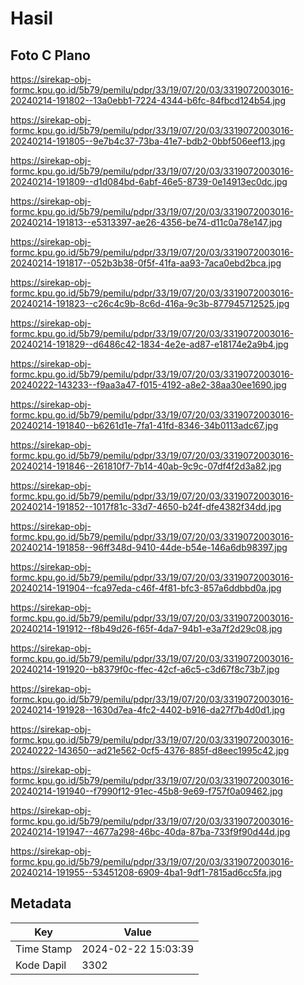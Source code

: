 # Hasil

## Foto C Plano

https://sirekap-obj-formc.kpu.go.id/5b79/pemilu/pdpr/33/19/07/20/03/3319072003016-20240214-191802--13a0ebb1-7224-4344-b6fc-84fbcd124b54.jpg

https://sirekap-obj-formc.kpu.go.id/5b79/pemilu/pdpr/33/19/07/20/03/3319072003016-20240214-191805--9e7b4c37-73ba-41e7-bdb2-0bbf506eef13.jpg

https://sirekap-obj-formc.kpu.go.id/5b79/pemilu/pdpr/33/19/07/20/03/3319072003016-20240214-191809--d1d084bd-6abf-46e5-8739-0e14913ec0dc.jpg

https://sirekap-obj-formc.kpu.go.id/5b79/pemilu/pdpr/33/19/07/20/03/3319072003016-20240214-191813--e5313397-ae26-4356-be74-d11c0a78e147.jpg

https://sirekap-obj-formc.kpu.go.id/5b79/pemilu/pdpr/33/19/07/20/03/3319072003016-20240214-191817--052b3b38-0f5f-41fa-aa93-7aca0ebd2bca.jpg

https://sirekap-obj-formc.kpu.go.id/5b79/pemilu/pdpr/33/19/07/20/03/3319072003016-20240214-191823--c26c4c9b-8c6d-416a-9c3b-877945712525.jpg

https://sirekap-obj-formc.kpu.go.id/5b79/pemilu/pdpr/33/19/07/20/03/3319072003016-20240214-191829--d6486c42-1834-4e2e-ad87-e18174e2a9b4.jpg

https://sirekap-obj-formc.kpu.go.id/5b79/pemilu/pdpr/33/19/07/20/03/3319072003016-20240222-143233--f9aa3a47-f015-4192-a8e2-38aa30ee1690.jpg

https://sirekap-obj-formc.kpu.go.id/5b79/pemilu/pdpr/33/19/07/20/03/3319072003016-20240214-191840--b6261d1e-7fa1-41fd-8346-34b0113adc67.jpg

https://sirekap-obj-formc.kpu.go.id/5b79/pemilu/pdpr/33/19/07/20/03/3319072003016-20240214-191846--261810f7-7b14-40ab-9c9c-07df4f2d3a82.jpg

https://sirekap-obj-formc.kpu.go.id/5b79/pemilu/pdpr/33/19/07/20/03/3319072003016-20240214-191852--1017f81c-33d7-4650-b24f-dfe4382f34dd.jpg

https://sirekap-obj-formc.kpu.go.id/5b79/pemilu/pdpr/33/19/07/20/03/3319072003016-20240214-191858--96ff348d-9410-44de-b54e-146a6db98397.jpg

https://sirekap-obj-formc.kpu.go.id/5b79/pemilu/pdpr/33/19/07/20/03/3319072003016-20240214-191904--fca97eda-c46f-4f81-bfc3-857a6ddbbd0a.jpg

https://sirekap-obj-formc.kpu.go.id/5b79/pemilu/pdpr/33/19/07/20/03/3319072003016-20240214-191912--f8b49d26-f65f-4da7-94b1-e3a7f2d29c08.jpg

https://sirekap-obj-formc.kpu.go.id/5b79/pemilu/pdpr/33/19/07/20/03/3319072003016-20240214-191920--b8379f0c-ffec-42cf-a6c5-c3d67f8c73b7.jpg

https://sirekap-obj-formc.kpu.go.id/5b79/pemilu/pdpr/33/19/07/20/03/3319072003016-20240214-191928--1630d7ea-4fc2-4402-b916-da27f7b4d0d1.jpg

https://sirekap-obj-formc.kpu.go.id/5b79/pemilu/pdpr/33/19/07/20/03/3319072003016-20240222-143650--ad21e562-0cf5-4376-885f-d8eec1995c42.jpg

https://sirekap-obj-formc.kpu.go.id/5b79/pemilu/pdpr/33/19/07/20/03/3319072003016-20240214-191940--f7990f12-91ec-45b8-9e69-f757f0a09462.jpg

https://sirekap-obj-formc.kpu.go.id/5b79/pemilu/pdpr/33/19/07/20/03/3319072003016-20240214-191947--4677a298-46bc-40da-87ba-733f9f90d44d.jpg

https://sirekap-obj-formc.kpu.go.id/5b79/pemilu/pdpr/33/19/07/20/03/3319072003016-20240214-191955--53451208-6909-4ba1-9df1-7815ad6cc5fa.jpg


## Metadata

| Key        | Value               |
| ---------- | ------------------- |
| Time Stamp | 2024-02-22 15:03:39 |
| Kode Dapil | 3302                |



